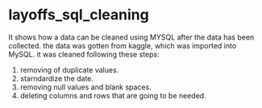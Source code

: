 # layoffs_sql_cleaning
It shows how a data can be cleaned using MYSQL after the data has been collected.
the data was gotten from kaggle, which was imported into MySQL. it was cleaned following these steps:
1. removing of duplicate values.
2. starndardize the date.
3. removing null values and blank spaces.
4. deleting columns and rows that are going to be needed.
